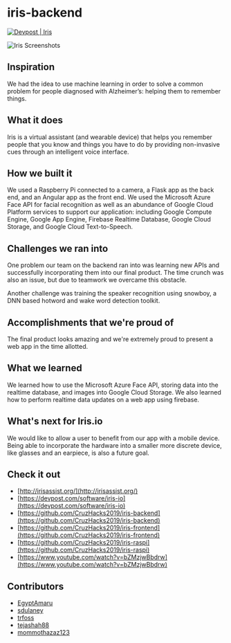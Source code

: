 # iris-backend

[![Devpost | Iris](https://badges.devpost-shields.com/get-badge?name=Iris&id=iris-io&type=big-logo&style=flat)](https://devpost.com/software/iris-io)

![Iris Screenshots](https://www.stewartdulaney.com/wp-content/uploads/sites/7/2019/01/iris.gif "Iris")

## Inspiration

We had the idea to use machine learning in order to solve a common problem for people diagnosed with Alzheimer’s: helping them to remember things.

## What it does

Iris is a virtual assistant (and wearable device) that helps you remember people that you know and things you have to do by providing non-invasive cues through an intelligent voice interface.

## How we built it

We used a Raspberry Pi connected to a camera, a Flask app as the back end, and an Angular app as the front end. We used the Microsoft Azure Face API for facial recognition as well as an abundance of Google Cloud Platform services to support our application: including Google Compute Engine, Google App Engine, Firebase Realtime Database, Google Cloud Storage, and Google Cloud Text-to-Speech.

## Challenges we ran into

One problem our team on the backend ran into was learning new APIs and successfully incorporating them into our final product. The time crunch was also an issue, but due to teamwork we overcame this obstacle. 

Another challenge was training the speaker recognition using snowboy, a DNN based hotword and wake word detection toolkit. 

## Accomplishments that we're proud of

The final product looks amazing and we're extremely proud to present a web app in the time allotted.

## What we learned

We learned how to use the Microsoft Azure Face API, storing data into the realtime database, and images into Google Cloud Storage. We also learned how to perform realtime data updates on a web app using firebase. 

## What's next for Iris.io

We would like to allow a user to benefit from our app with a mobile device. Being able to incorporate the hardware into a smaller more discrete device, like glasses and an earpiece, is also a future goal. 

## Check it out
- [http://irisassist.org/](http://irisassist.org/)
- [https://devpost.com/software/iris-io](https://devpost.com/software/iris-io)
- [https://github.com/CruzHacks2019/iris-backend](https://github.com/CruzHacks2019/iris-backend)
- [https://github.com/CruzHacks2019/iris-frontend](https://github.com/CruzHacks2019/iris-frontend)
- [https://github.com/CruzHacks2019/iris-raspi](https://github.com/CruzHacks2019/iris-raspi)
- [https://www.youtube.com/watch?v=bZMzjwBbdrw](https://www.youtube.com/watch?v=bZMzjwBbdrw)

## Contributors
- [EgyptAmaru](https://github.com/EgyptAmaru)
- [sdulaney](https://github.com/sdulaney)
- [trfoss](https://github.com/trfoss)
- [tejashah88](https://github.com/tejashah88)
- [mommothazaz123](https://github.com/mommothazaz123)
